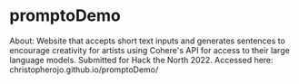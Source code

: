 # promptoDemo
About: Website that accepts short text inputs and generates sentences to encourage creativity for artists using Cohere's API for access to their large language models. Submitted for Hack the North 2022.
Accessed here: christopherojo.github.io/promptoDemo/
